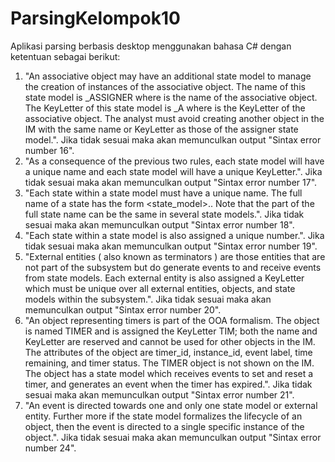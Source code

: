 # ParsingKelompok10
Aplikasi parsing berbasis desktop menggunakan bahasa C# dengan ketentuan sebagai berikut:
1. "An associative object may have an additional state model to manage the creation of instances of the associative object. The name
of this state model is <object>_ASSIGNER where <object> is the name of the associative object. The KeyLetter of this state model is <KL>_A where <KL> is the KeyLetter of the associative object. The analyst must avoid creating another object in the IM with the same name or KeyLetter as those of the assigner state model.". Jika tidak sesuai maka akan memunculkan output "Sintax error number 16".
2. "As a consequence of the previous two rules, each state model will have a unique name and each state model will have a unique KeyLetter.". Jika tidak sesuai maka akan memunculkan output "Sintax error number 17".
3. "Each state within a state model must have a unique name. The full name of a state has the form <state_model>.<state>. Note that the <state> part of the full state name can be the same in several state models.". Jika tidak sesuai maka akan memunculkan output "Sintax error number 18".
4. "Each state within a state model is also
assigned a unique number.". Jika tidak sesuai maka akan memunculkan output "Sintax error number 19".
5. "External entities ( also known as terminators ) are those entities that are not part of the subsystem but do generate events to and receive events from state models. Each external entity is also assigned a KeyLetter which must be unique over all external entities, objects, and state models within the subsystem.". Jika tidak sesuai maka akan memunculkan output "Sintax error number 20".
6. "An object representing timers is part of the OOA formalism. The object is named TIMER and is assigned the KeyLetter TIM; both the name and KeyLetter are reserved and cannot be used for other objects in the IM. The attributes of the object are timer_id, instance_id, event label, time remaining, and timer status. The TIMER object is not shown on the IM. The object has a state model which receives events to set and reset a timer, and generates an event when the timer has expired.". Jika tidak sesuai maka akan memunculkan output "Sintax error number 21".
7. "An event is directed towards one and only one state model or external entity. Further more if the state model formalizes the lifecycle of an object, then the event is directed to a single specific instance of the object.". Jika tidak sesuai maka akan memunculkan output "Sintax error number 24".
